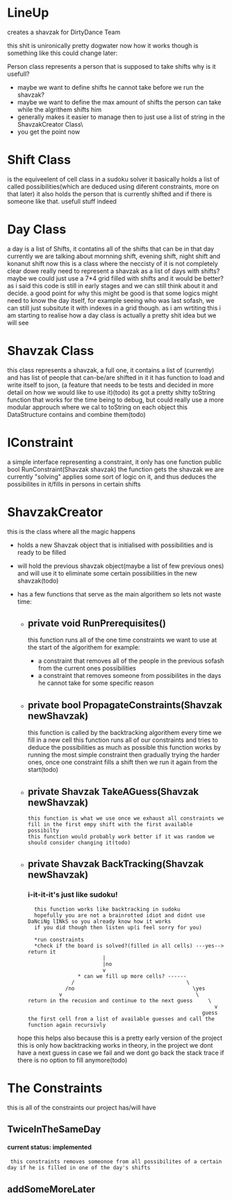 # LineUp
creates a shavzak for DirtyDance Team

this shit is unironically pretty dogwater now
how it works though is something like this could change later:

Person class
represents a person that is supposed to take shifts
why is it usefull?
* maybe we want to define shifts he cannot take before we run the shavzak?
* maybe we want to define the max amount of shifts the person can take while the algrithem shifts him
* generally makes it easier to manage then to just use a list of string in the ShavzakCreator Class\
* you get the point now

# Shift Class
is the equiveelent of cell class in a sudoku solver
it basically holds a list of <Person> called possibilities(which are deduced using diferent constraints, more on that later)
it also holds the person that is currently shifted and if there is someone like that. 
usefull stuff indeed


# Day Class
a day is a list of Shifts, it  contatins all of the shifts that can be in that day
currently we are talking about mornning shift, evening shift, night shift and konanut shift
now this is a class where the neccisty of it is not completely clear dowe really need to represent a shavzak as a list of days with shifts? maybe we could just use a 7*4 grid filled with shifts and it would be better?
as i said this code  is still in early stages and we can still think about it and decide. a good point for why this might be good is that some logics might need to know the day itself, for example seeing who was last sofash, we can still just subsitute it with indexes in a grid though. as i am wrtiting this i am starting to realise how a day class is actually a pretty shit idea but we will see

# Shavzak Class
this class represents a shavzak, a full one, it contains a list of <Day>(currently) and has list of people that can-be/are shifted in it
it has function to load and write itself to json, (a feature that needs to be tests and decided in more detail on how we would like to use it)(todo)
its got a pretty shitty toString function that works for the time being to debug, but could really use a more modular approuch where we cal to toString on each object this DataStructure contains and combine them(todo)


# IConstraint
a simple interface representing  a constraint, it  only has one function     public bool RunConstraint(Shavzak shavzak)
the function gets the shavzak we are currently "solving" applies some sort of logic on it, and thus deduces the possibilites in it/fills in persons in certain shifts



# ShavzakCreator
this is the class where all the magic happens
* holds a new Shavzak object that is initialised with possibilities and is ready to be filled
* will hold the previous shavzak object(maybe a list of few previous ones) and will use it to eliminate some certain possibilities in the new shavzak(todo)
* has a few functions that serve as the main algorithem so lets not waste time:

     * ## private void RunPrerequisites()
       this function runs all of the one time constraints we want to use at the start of the algorithem for example:
       *  a constraint that removes all of the people in the previous sofash from the current ones possibilities
       *  a constraint that removes someone from possibilites in the days he cannot take for some specific reason

    * ##     private bool PropagateConstraints(Shavzak newShavzak)
        this function is called by the backtracking algorithem every time we fill in a new cell
        this function runs all of our constraints and tries to deduce the possibilities as much as possible
        this function works by running the most simple constraint then gradually trying the harder ones, once one constraint fills a shift then we run it again from the start(todo)
  * ##     private Shavzak TakeAGuess(Shavzak newShavzak)
        this function is what we use once we exhaust all constraints we fill in the first empy shift with the first available possibilty
        this function would probably work better if it was random we should consider changing it(todo)
    
  * ##     private Shavzak BackTracking(Shavzak newShavzak)
    ### i-it-it-it's just like sudoku!
          this function works like backtracking in sudoku
          hopefully you are not a brainrotted idiot and didnt use DaNciNg lINkS so you already know how it works
          if you did though then listen up(i feel sorry for you)
    
          *run constraints
          *check if the board is solved?(filled in all cells) ---yes--> return it
                                |
                                |no
                                v
                        * can we fill up more cells? ------
                      /                                    \
                    /no                                      \yes
                  v                                           \
        return in the recusion and continue to the next guess     \
                                                                    v
                                                                guess the first cell from a list of available guesses and call the function again recursivly
    
    

  hope this helps
  also because this is a pretty early version of the project this is only how backtracking works in theory, in the project we dont have a next guess in case we fail and we dont go back the stack trace if there is no option to fill anymore(todo)

# The Constraints

this is all of the constraints our project has/will have

 ## TwiceInTheSameDay
  #### current status: implemented
     this constraints removes someonoe from all possibilites of a certain day if he is filled in one of the day's shifts
## addSomeMoreLater

